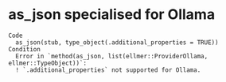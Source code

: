 # as_json specialised for Ollama

    Code
      as_json(stub, type_object(.additional_properties = TRUE))
    Condition
      Error in `method(as_json, list(ellmer::ProviderOllama, ellmer::TypeObject))`:
      ! `.additional_properties` not supported for Ollama.

